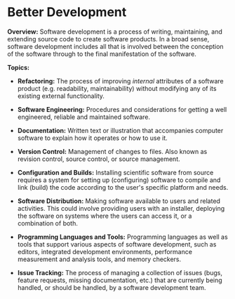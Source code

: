 # Better Development

**Overview:** Software development is a process of writing, maintaining, and extending source code to create software products. In a broad sense, software development includes all that is involved between the conception of the software through to the final manifestation of the software. 

**Topics:**

- **Refactoring:**
The process of improving *internal* attributes of a software product (e.g. readability, maintainability) without modifying any of its existing external functionality.

- **Software Engineering:**
Procedures and considerations for getting a well engineered, reliable and maintained software.

- **Documentation:**
Written text or illustration that accompanies computer software to explain how it operates or how to use it.  

- **Version Control:**
Management of changes to files.  Also known as revision control, source control, or source management.

- **Configuration and Builds:**
Installing scientific software from source requires a system for setting up (configuring) software to compile and link (build) the code according to the user's specific platform and needs.

- **Software Distribution:**
Making software available to users and related activities. This could involve providing users with an installer, deploying the software on systems where the users can access it, or a combination of both.

- **Programming Languages and Tools:**
Programming languages as well as tools that support various aspects of software development, such as editors, integrated development environments, performance measurement and analysis tools, and memory checkers.

- **Issue Tracking:**
The process of managing a collection of issues (bugs, feature requests, missing documentation, etc.) that are currently being handled, or should be handled, by a software development team.

<!---
Category order: 2
--->
